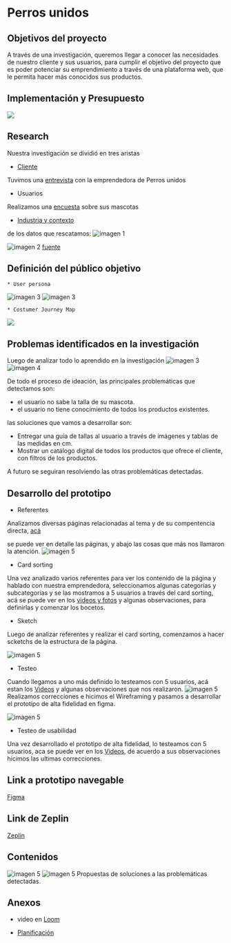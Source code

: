 # Perros unidos


## Objetivos del proyecto
A través de  una investigación, queremos llegar a conocer las necesidades de nuestro cliente y sus usuarios, para cumplir el objetivo del proyecto que es poder potenciar su emprendimiento a través de una plataforma web, que le permita hacer más conocidos sus productos.

## Implementación y Presupuesto
![](puntos.png)


## Research
Nuestra investigación se dividió en tres aristas
* [Cliente](https://www.instagram.com/perros.unidos/)

Tuvimos una [entrevista](https://docs.google.com/document/d/1l9KIYfoQymF8P9ONz7eqD4veERcrv0ZNCwBb1GitmKI/edit) con la emprendedora de Perros unidos 
* Usuarios

Realizamos una [encuesta](https://docs.google.com/forms/d/10OSvw_FjCVgf8Pi4jWUUJ0P6ZhbyT3NhHxue7ywTtmA/edit) sobre sus mascotas
* [Industria y contexto](https://docs.google.com/document/d/1-Bc98UTRpXqdVZemGrirEjgguStRbLAHJQC7MdXWW4M/edit)


de los datos que rescatamos:
![imagen 1](img/cliente-06.jpg)

![imagen 2](img/usuario-07.jpg)
[fuente](https://www.emol.com/noticias/Tendencias/2018/08/30/918804/Mascotas-en-Chile-El-64-de-los-hogares-tiene-al-menos-una-y-la-mayoria-prefiere-perros.html)


## Definición del público objetivo

    * User persona
  

    

![imagen 3](img/user.person.png)
![imagen 3](img/mapaempatia.jpg)

    * Costumer Journey Map
![](costumer.png)

## Problemas identificados en la investigación 

Luego de analizar todo lo aprendido en la investigación
![imagen 3](img/ideacion-02.jpg)
![imagen 4](img/ideas-03.jpg)

De todo el proceso de ideación, las principales problemáticas que detectamos son:
* el usuario no sabe la talla de su mascota.
* el usuario no tiene conocimiento de todos los productos existentes.

las soluciones que vamos a desarrollar son:
* Entregar una guía de tallas al usuario a través de imágenes y tablas de las medidas en cm.
* Mostrar un catálogo digital de todos los productos que ofrece el cliente, con filtros de los productos.

A futuro se seguiran resolviendo las otras problemáticas detectadas.




## Desarrollo del prototipo

* Referentes

Analizamos diversas páginas relacionadas al tema y de su compentencia directa, [acá](https://docs.google.com/document/d/1K8djP5KGIn57tbPWc4IXUEcObzf4uDhE2MunZ81poEE/edit)

 se puede ver en detalle las páginas, y abajo las cosas que más nos llamaron la atención.
![imagen 5](img/referentes-09.jpg)



* Card sorting

Una vez analizado varios referentes para ver los contenido de la página y hablado con nuestra emprendedora, seleccionamos algunas categorías y subcategorías y se las mostramos a 5 usuarios a través del card sorting,
acá se puede ver en los [videos y fotos](https://drive.google.com/drive/u/0/folders/1XDDMetx8t1Ja29uVGXaZSy9WGJJr1ViP) y algunas observaciones, para definirlas y comenzar los bocetos.

* Sketch

Luego de analizar referentes y realizar el card sorting, comenzamos a hacer scketchs de la estructura de la página.

![imagen 5](img/scketch.jpg)

* Testeo 

Cuando llegamos a uno más definido lo testeamos con 5 usuarios,
acá estan los [Videos](https://drive.google.com/drive/u/0/folders/1Wj1f1ZyNJoihclXolRVMGYhMrteCTrCJ)  y algunas observaciones que nos realizaron.
![imagen 5](img/testeo-04.jpg)
Realizamos correcciones e hicimos el Wireframing y pasamos a desarrollar el prototipo de alta fidelidad en figma.

![imagen 5](img/Wireframing.png)


* Testeo de usabilidad

Una vez desarrollado el prototipo de alta fidelidad, lo testeamos con 5 usuarios, aca se puede ver en los [Videos](https://drive.google.com/drive/u/0/folders/1b5aqp9a6uTnBkdbD_NUP1EBLMVNyeISm), de acuerdo a sus observaciones hicimos las ultimas correcciones.

## Link a prototipo navegable
[Figma](https://www.figma.com/file/58mDmnRkGyW0nqQweI5bkR/Perros.Unidos-Modificado?node-id=0%3A1)

## Link de Zeplin
[Zeplin](https://app.zeplin.io/project/5c5c22707eb09205265c28f8)




## Contenidos

![imagen 5](img/pagina-10.jpg)
![imagen 5](img/solucion-11.jpg)
Propuestas de soluciones a las problemáticas detectadas.

## Anexos

* video en [Loom](https://drive.google.com/drive/u/0/folders/1azJ46jwKgsfbykZ15mGlhzFeapfNOZCb
)

* [Planificación](https://github.com/paumgr/scl-2018-02-ux-marketplace/projects/1
)




































































































